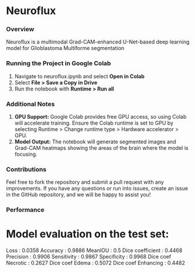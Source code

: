 # Neuroflux

### Overview
Neuroflux is a multimodal Grad-CAM-enhanced U-Net-based deep learning model for Glioblastoma Multiforme segmentation

### Running the Project in Google Colab
1. Navigate to neuroflux.ipynb and select **Open in Colab**
2. Select **File > Save a Copy in Drive**
3. Run the notebook with **Runtime > Run all**

### Additional Notes
1. **GPU Support:** Google Colab provides free GPU access, so using Colab will accelerate training. Ensure the Colab runtime is set to GPU by selecting Runtime > Change runtime type > Hardware accelerator > GPU.
2. **Model Output:** The notebook will generate segmented images and Grad-CAM heatmaps showing the areas of the brain where the model is focusing.

### Contributions
Feel free to fork the repository and submit a pull request with any improvements. If you have any questions or run into issues, create an issue in the GitHub repository, and we will be happy to assist you!


### Performance
Model evaluation on the test set:
==================================
Loss : 0.0358
Accuracy : 0.9886
MeanIOU : 0.5
Dice coefficient : 0.4468
Precision : 0.9906
Sensitivity : 0.9867
Specificity : 0.9968
Dice coef Necrotic : 0.2627
Dice coef Edema : 0.5072
Dice coef Enhancing : 0.4482
